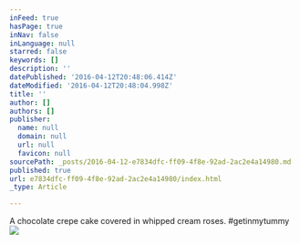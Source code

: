 ```yaml
---
inFeed: true
hasPage: true
inNav: false
inLanguage: null
starred: false
keywords: []
description: ''
datePublished: '2016-04-12T20:48:06.414Z'
dateModified: '2016-04-12T20:48:04.998Z'
title: ''
author: []
authors: []
publisher:
  name: null
  domain: null
  url: null
  favicon: null
sourcePath: _posts/2016-04-12-e7834dfc-ff09-4f8e-92ad-2ac2e4a14980.md
published: true
url: e7834dfc-ff09-4f8e-92ad-2ac2e4a14980/index.html
_type: Article

---
```

A chocolate crepe cake covered in whipped cream roses. \#getinmytummy
![](https://the-grid-user-content.s3-us-west-2.amazonaws.com/2778b5b6-11e8-4851-839e-bb3430da500c.jpg)